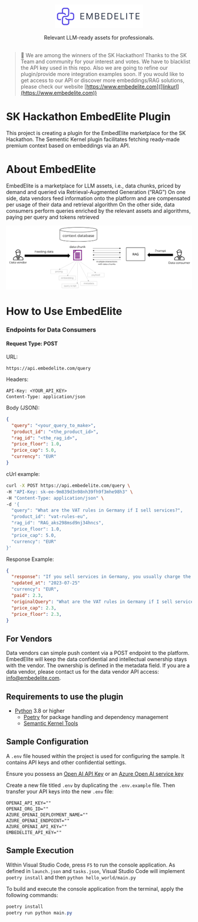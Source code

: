
<div align="center">
  <a href="https://www.embedelite.com/">
    <img src="content/logo.png" alt="Logo" width="238">
  </a> 
</div>

<p align="center">
    Relevant LLM-ready assets for professionals. <br/>

<br>

> 🥳 We are among the winners of the SK Hackathon! Thanks to the SK Team and community for your interest and votes. We have to blacklist the API key used in this repo. Also we are going to refine our plugin/provide more integration examples soon. If you would like to get access to our API or discover more embeddings/RAG solutions, please check our website [https://www.embedelite.com]([linkurl](https://www.embedelite.com))


# SK Hackathon EmbedElite Plugin

This project is creating a plugin for the EmbedElite marketplace for the SK Hackathon. The Sementic Kernel plugin facilitates fetching ready-made premium context based on embeddings via an API.


# About EmbedElite

EmbedElite is a marketplace for LLM assets, i.e., data chunks, priced by demand and queried via Retrieval-Augmented Generation (“RAG”)
On one side, data vendors feed information onto the platform and are compensated per usage of their data and retrieval algorithm
On the other side, data consumers perform queries enriched by the relevant assets and algorithms, paying per query and tokens retrieved

![](content/image1.png)

# How to Use EmbedElite

### Endpoints for Data Consumers

#### Request Type: POST

URL:

```http request
https://api.embedelite.com/query
```

Headers:

```http request
API-Key: <YOUR_API_KEY>
Content-Type: application/json
```

Body (JSON):

```json
{
  "query": "<your_query_to_make>",
  "product_id": "<the_product_id>",
  "rag_id": "<the_rag_id>",
  "price_floor": 1.0,
  "price_cap": 5.0,
  "currency": "EUR"
}
```
cUrl example:
```bash
curl -X POST https://api.embedelite.com/query \
-H "API-Key: sk-ee-9m839d3n98nh39fh9f3mhe98h3" \
-H "Content-Type: application/json" \
-d '{
  "query": "What are the VAT rules in Germany if I sell services?",
  "product_id": "vat-rules-eu",
  "rag_id": "RAG_aks298msd9nj34hncs",
  "price_floor": 1.0,
  "price_cap": 5.0,
  "currency": "EUR"
}'
```

Response Example:
```json
{
  "response": "If you sell services in Germany, you usually charge the German VAT rate of 19%. However, there are exceptions for broadcasting, telecommunication, and electronically-supplied services, which must be charged at the VAT rate of the customer's country. If your customer is in another EU country, your invoice must contain specific information, such as the customer's name and address, the date of the invoice, the VAT rate, and the total amount including VAT. If your customer is outside the European Union, you must not charge VAT.",
  "updated_at": "2023-07-25"
  "currency": "EUR",
  "paid": 2.3,
  "originalQuery": "What are the VAT rules in Germany if I sell services?",
  "price_cap": 2.3,
  "price_floor": 2.3,
}
```

## For Vendors

Data vendors can simple push content via a POST endpoint to the platform. EmbedElite will keep the data confidential and intellectual ownership stays with the vendor. The ownership is defined in the metadata field. If you are a data vendor, please contact us for the data vendor API access: info@embedelite.com.


## Requirements to use the plugin

- [Python](https://www.python.org/downloads/) 3.8 or higher
  - [Poetry](https://python-poetry.org/) for package handling and dependency management
  - [Semantic Kernel Tools](https://marketplace.visualstudio.com/items?itemName=ms-semantic-kernel.semantic-kernel)

## Sample Configuration

A `.env` file housed within the project is used for configuring the sample. It contains API keys and other confidential settings.

Ensure you possess an
[Open AI API Key](https://openai.com/api/) or an
[Azure Open AI service key](https://learn.microsoft.com/azure/cognitive-services/openai/quickstart?pivots=rest-api)

Create a new file titled `.env` by duplicating the `.env.example` file. Then transfer your API keys into the new `.env` file:

```
OPENAI_API_KEY=""
OPENAI_ORG_ID=""
AZURE_OPENAI_DEPLOYMENT_NAME=""
AZURE_OPENAI_ENDPOINT=""
AZURE_OPENAI_API_KEY=""
EMBEDELITE_API_KEY=""
```

## Sample Execution

Within Visual Studio Code, press `F5` to run the console application. As defined in `launch.json` and `tasks.json`, Visual Studio Code will implement `poetry install` and then `python hello_world/main.py`

To build and execute the console application from the terminal, apply the following commands:

```powershell
poetry install
poetry run python main.py
```
